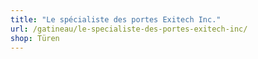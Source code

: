 ```yaml
---
title: "Le spécialiste des portes Exitech Inc."
url: /gatineau/le-specialiste-des-portes-exitech-inc/
shop: Türen
---
```

